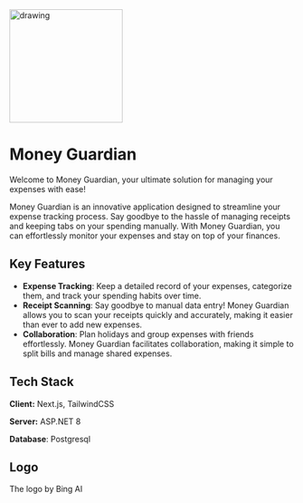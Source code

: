 
<img src="https://i.imgur.com/R67cqwl.png" alt="drawing" width="200"/>

# Money Guardian

Welcome to Money Guardian, your ultimate solution for managing your expenses with ease!

Money Guardian is an innovative application designed to streamline your expense tracking process. Say goodbye to the hassle of managing receipts and keeping tabs on your spending manually. With Money Guardian, you can effortlessly monitor your expenses and stay on top of your finances.


## Key Features

- **Expense Tracking**: Keep a detailed record of your expenses, categorize them, and track your spending habits over time.
- **Receipt Scanning**: Say goodbye to manual data entry! Money Guardian allows you to scan your receipts quickly and accurately, making it easier than ever to add new expenses.
- **Collaboration**: Plan holidays and group expenses with friends effortlessly. Money Guardian facilitates collaboration, making it simple to split bills and manage shared expenses.


## Tech Stack

**Client:** Next.js, TailwindCSS

**Server:** ASP.NET 8

**Database**: Postgresql
## Logo

The  logo by Bing AI
